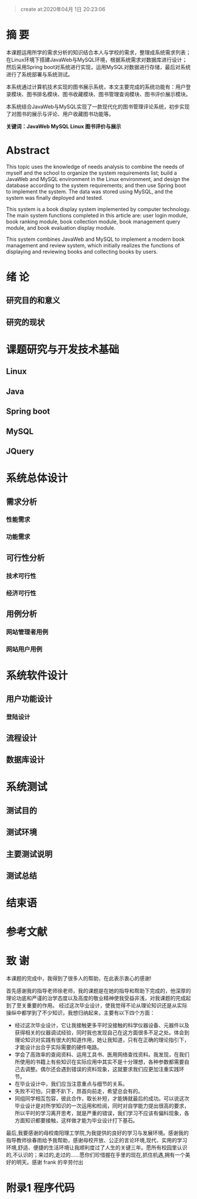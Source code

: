 > create at:2020年04月 1日 20:23:06
# 摘 要

本课题运用所学的需求分析的知识结合本人与学校的需求，整理成系统需求列表；在Linux环境下搭建JavaWeb与MySQL环境，根据系统需求对数据库进行设计；然后采用Spring boot对系统进行实现，运用MySQL对数据进行存储，最后对系统进行了系统部署与系统测试。 

本系统通过计算机技术实现的图书展示系统，本文主要完成的系统功能有：用户登录模块、图书排名模块、图书收藏模块、图书管理查询模块、图书评价展示模块。 

本系统结合JavaWeb与MySQL实现了一款现代化的图书管理评论系统，初步实现了对图书的展示与评论、用户收藏图书功能等。

 

**关键词：JavaWeb MySQL Linux  图书评价与展示**



# Abstract

This topic uses the knowledge of needs analysis to combine the needs of myself and the school to organize the system requirements list; build a JavaWeb and MySQL environment in the Linux environment, and design the database according to the system requirements; and then use Spring boot to implement the system. The data was stored using MySQL, and the system was finally deployed and tested.

This system is a book display system implemented by computer technology. The main system functions completed in this article are: user login module, book ranking module, book collection module, book management query module, and book evaluation display module.

This system combines JavaWeb and MySQL to implement a modern book management and review system, which initially realizes the functions of displaying and reviewing books and collecting books by users.

# 绪 论

## 研究目的和意义

## 研究的现状

# 课题研究与开发技术基础

## Linux

## Java

## Spring boot

## MySQL

## JQuery





# 系统总体设计

## 需求分析

### 性能需求

### 功能需求

## 可行性分析

### 技术可行性

### 经济可行性

## 用例分析

### 网站管理者用例

### 网站用户用例

# 系统软件设计

## 用户功能设计

### 登陆设计

## 流程设计

## 数据库设计

# 系统测试

## 测试目的

## 测试环境

## 主要测试说明

## 测试总结



# 结束语

# 参考文献

# 致 谢

本课题的完成中，我得到了很多人的帮助，在此表示衷心的感谢!

首先感谢我的指导老师徐老师，我的课题是在她的指导和帮助下完成的，他深厚的理论功底和严谨的治学态度以及高度的敬业精神使我受益非浅，对我课题的完成起到了至关重要的作用。
经过这次毕业设计，使我觉得不论从理论知识还是从实际操纵中都学到了不少知识，我想归纳起来，主要有以下四个方面：  

* 经过这次毕业设计，它让我接触更多平时没接触的科学仪器设备、元器件以及获得相关的仪器调试经验，同时我也发现自己在这方面很多不足之处。体会到理论知识对实践有很大的知道作用，她让我知道，只有在正确的理论指引下，才能设计出合乎实际需要的硬件电路。
* 学会了高效率的查阅资料、运用工具书、医用网络查找资料。我发现，在我们所使用的书籍上有些知识在实际应用中其实不是十分理想，各种参数都需要自己去调整。偶尔还会遇到错误的资料现象，这就要求我们应更加注重实践环节。
* 在毕业设计中，我们应当注意重点与细节的关系。
* 失败不可怕，只要不趴下，昂首向前走，希望总会有的。
* 同组同学相互包容，彼此合作，取长补短，才能铸就最后的成功。可以说这次毕业设计是对所学知识的一次运用和检阅，同时对自学能力提出很高的要求，所以平时的学习离开思考，就是严重的错误，我们学习不应该有偏科现象，各方面知识都要接触，这样做才能为毕业设计打下基石。  

最后,我要感谢的母校南阳理工学院,为我提供的良好的学习与发展环境。感谢我的指导教师徐春雨给予我帮助，感谢母校开放、公正的言论环境,现代、实用的学习环境,舒适、便捷的生活环境让我顺利度过了人生的关键三年。愿所有校园里认识的,不认识的；来过的,走过的……愿你们珍惜握在手里的现在,抓住机遇,拥有一个美好的明天。感谢 frank 的辛劳付出

# 附录1 程序代码



